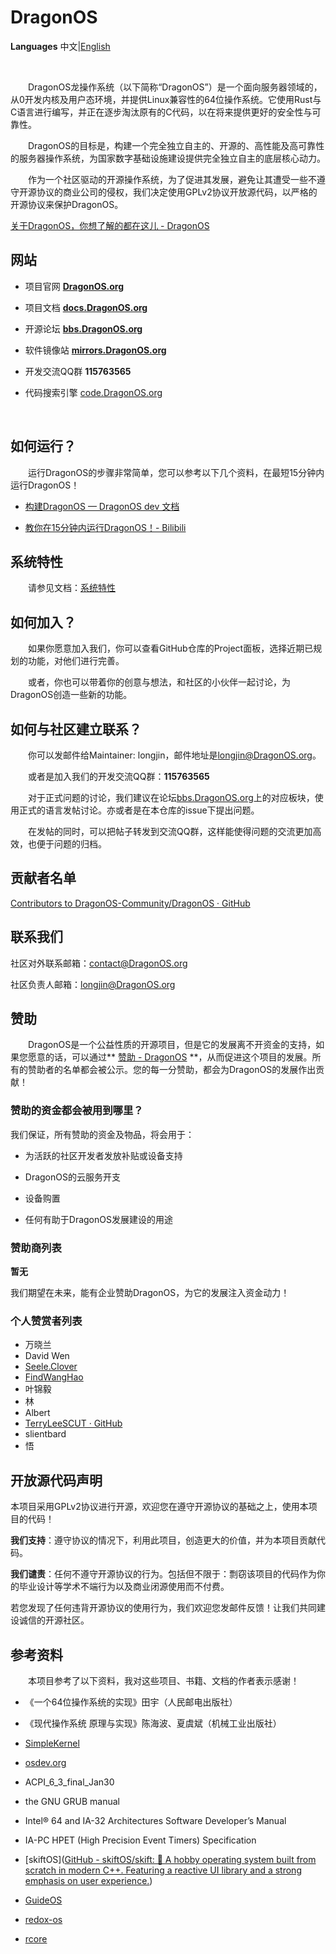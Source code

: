 # DragonOS

**Languages** 中文|[English](README_EN.md)

&nbsp;

&emsp;&emsp;DragonOS龙操作系统（以下简称“DragonOS”）是一个面向服务器领域的，从0开发内核及用户态环境，并提供Linux兼容性的64位操作系统。它使用Rust与C语言进行编写，并正在逐步淘汰原有的C代码，以在将来提供更好的安全性与可靠性。

&emsp;&emsp;DragonOS的目标是，构建一个完全独立自主的、开源的、高性能及高可靠性的服务器操作系统，为国家数字基础设施建设提供完全独立自主的底层核心动力。

&emsp;&emsp;作为一个社区驱动的开源操作系统，为了促进其发展，避免让其遭受一些不遵守开源协议的商业公司的侵权，我们决定使用GPLv2协议开放源代码，以严格的开源协议来保护DragonOS。

[关于DragonOS，你想了解的都在这儿 - DragonOS](https://dragonos.org/?p=46)

## 网站

- 项目官网  **[DragonOS.org](https://dragonos.org)**

- 项目文档  **[docs.DragonOS.org](https://docs.dragonos.org)**

- 开源论坛  **[bbs.DragonOS.org](https://bbs.dragonos.org)**

- 软件镜像站 **[mirrors.DragonOS.org](https://mirrors.DragonOS.org)**

- 开发交流QQ群 **115763565**

- 代码搜索引擎 [code.DragonOS.org](http://code.dragonos.org)
  
  &nbsp;

## 如何运行？

&emsp;&emsp;运行DragonOS的步骤非常简单，您可以参考以下几个资料，在最短15分钟内运行DragonOS！

- [构建DragonOS — DragonOS dev 文档](https://docs.dragonos.org/zh_CN/latest/introduction/build_system.html)

- [教你在15分钟内运行DragonOS！- Bilibili](https://www.bilibili.com/video/BV1zF411w7s2?share_source=copy_web&vd_source=41ab4a1b73e6f65219a785923511517e)

## 系统特性

&emsp;&emsp;请参见文档：[系统特性](https://docs.dragonos.org/zh_CN/latest/introduction/features.html)

## 如何加入？

&emsp;&emsp;如果你愿意加入我们，你可以查看GitHub仓库的Project面板，选择近期已规划的功能，对他们进行完善。

&emsp;&emsp;或者，你也可以带着你的创意与想法，和社区的小伙伴一起讨论，为DragonOS创造一些新的功能。

## 如何与社区建立联系？

&emsp;&emsp;你可以发邮件给Maintainer: longjin，邮件地址是[longjin@DragonOS.org](mailto:longjin@DragonOS.org)。

&emsp;&emsp;或者是加入我们的开发交流QQ群：**115763565**

&emsp;&emsp;对于正式问题的讨论，我们建议在论坛[bbs.DragonOS.org](https://bbs.dragonos.org/)上的对应板块，使用正式的语言发帖讨论。亦或者是在本仓库的issue下提出问题。

&emsp;&emsp;在发帖的同时，可以把帖子转发到交流QQ群，这样能使得问题的交流更加高效，也便于问题的归档。

## 贡献者名单

[Contributors to DragonOS-Community/DragonOS · GitHub](https://github.com/DragonOS-Community/DragonOS/graphs/contributors)

## 联系我们

社区对外联系邮箱：contact@DragonOS.org

社区负责人邮箱：longjin@DragonOS.org

## 赞助

&emsp;&emsp;DragonOS是一个公益性质的开源项目，但是它的发展离不开资金的支持，如果您愿意的话，可以通过** [赞助 - DragonOS](https://dragonos.org/?page_id=37) **，从而促进这个项目的发展。所有的赞助者的名单都会被公示。您的每一分赞助，都会为DragonOS的发展作出贡献！

### 赞助的资金都会被用到哪里？

我们保证，所有赞助的资金及物品，将会用于：

- 为活跃的社区开发者发放补贴或设备支持

- DragonOS的云服务开支

- 设备购置

- 任何有助于DragonOS发展建设的用途

### 赞助商列表

**暂无**

我们期望在未来，能有企业赞助DragonOS，为它的发展注入资金动力！

### 个人赞赏者列表

- 万晓兰
- David Wen
- [Seele.Clover](https://github.com/seeleclover)
- [FindWangHao](https://github.com/FindWangHao)
- 叶锦毅
- 林
- Albert
- [TerryLeeSCUT · GitHub](https://github.com/TerryLeeSCUT)
- slientbard
- 悟

## 开放源代码声明

本项目采用GPLv2协议进行开源，欢迎您在遵守开源协议的基础之上，使用本项目的代码！

**我们支持**：遵守协议的情况下，利用此项目，创造更大的价值，并为本项目贡献代码。

**我们谴责**：任何不遵守开源协议的行为。包括但不限于：剽窃该项目的代码作为你的毕业设计等学术不端行为以及商业闭源使用而不付费。

若您发现了任何违背开源协议的使用行为，我们欢迎您发邮件反馈！让我们共同建设诚信的开源社区。

## 参考资料

&emsp;&emsp;本项目参考了以下资料，我对这些项目、书籍、文档的作者表示感谢！

- 《一个64位操作系统的实现》田宇（人民邮电出版社）

- 《现代操作系统 原理与实现》陈海波、夏虞斌（机械工业出版社）

- [SimpleKernel](https://github.com/Simple-XX/SimpleKernel)

- [osdev.org](https://wiki.osdev.org/Main_Page)

- ACPI_6_3_final_Jan30

- the GNU GRUB manual

- Intel® 64 and IA-32 Architectures Software Developer’s Manual

- IA-PC HPET (High Precision Event Timers) Specification

- [skiftOS]([GitHub - skiftOS/skift: 🥑 A hobby operating system built from scratch in modern C++. Featuring a reactive UI library and a strong emphasis on user experience.](https://github.com/skiftOS/skift))

- [GuideOS](https://github.com/Codetector1374/GuideOS)

- [redox-os](https://gitlab.redox-os.org/redox-os/redox)

- [rcore](https://github.com/rcore-os/rCore)
